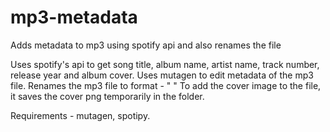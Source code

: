 # mp3-metadata
Adds metadata to mp3 using spotify api and also renames the file

Uses spotify's api to get song title, album name, artist name, track number, release year and album cover.
Uses mutagen to edit metadata of the mp3 file.
Renames the mp3 file to format - "<track number> <track title>"
To add the cover image to the file, it saves the cover png temporarily in the folder.

Requirements - mutagen, spotipy.
